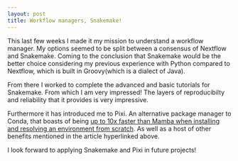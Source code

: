 ```yaml
---
layout: post
title: Workflow managers, Snakemake!
---
```

This last few weeks I made it my mission to understand a workflow manager. My options seemed to be split between a consensus of Nextflow and Snakemake. Coming to the conclusion that Snakemake would be the better choice considering my previous experience with Python compared to Nextflow, which is built in Groovy(which is a dialect of Java). 

From there I worked to complete the advanced and basic tutorials for Snakemake. From which I am very impressed! The layers of reproducibilty and reliability that it provides is very impressive. 

Furthermore it has introduced me to Pixi. An alternative package manager to Conda, that boasts of being [up to 10x faster than Mamba when installing and resolving an environment from scratch](https://prefix.dev/blog/pixi_a_fast_conda_alternative). As well as a host of other benefits mentioned in the article hyperlinked above.

I look forward to applying Snakemake and Pixi in future projects!